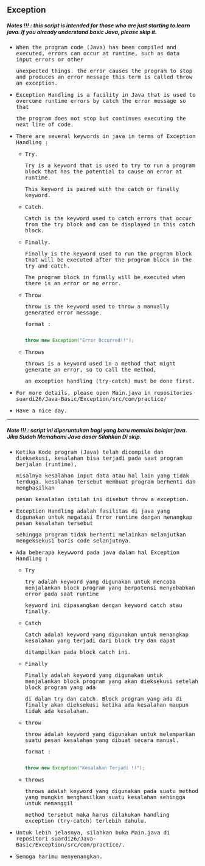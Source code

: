 ## Exception
##### Notes !!! : this script is intended for those who are just starting to learn java. If you already understand basic Java, please skip it.

- <samp>When the program code (Java) has been compiled and executed, errors can occur at runtime, such as data input errors or other</samp> 
 
  <samp>unexpected things. the error causes the program to stop and produces an error message this term is called throw an exception.</samp>
  
- <samp>Exception Handling is a facility in Java that is used to overcome runtime errors by catch the error message so that</samp> 
 
  <samp>the program does not stop but continues executing the next line of code.</samp>
  
- <samp>There are several keywords in java in terms of Exception Handling :</samp>

  - <samp>Try.</samp>

    <samp>Try is a keyword that is used to try to run a program block that has the potential to cause an error at runtime.</samp> 

    <samp>This keyword is paired with the catch or finally keyword.</samp>

  - <samp>Catch.</samp>

    <samp>Catch is the keyword used to catch errors that occur from the try block and can be displayed in this catch block.</samp>

  - <samp>Finally.</samp>

    <samp>Finally is the keyword used to run the program block that will be executed after the program block in the try and catch.</samp> 

    <samp>The program block in finally will be executed when there is an error or no error.</samp>

  - <samp>Throw</samp>

    <samp>throw is the keyword used to throw a manually generated error message.</samp>

    <samp>format :  </samp>
    
    ```java 

    throw new Exception("Error Occurred!!");

    ```
  - <samp>Throws</samp>

    <samp>throws is a keyword used in a method that might generate an error, so to call the method,</samp> 
 
    <samp>an exception handling (try-catch) must be done first.</samp>
        
- <samp>For more details, please open Main.java in repositories suardi26/Java-Basic/Exception/src/com/practice/</samp>

- <samp>Have a nice day.</samp>

---

##### Note !!! : script ini diperuntukan bagi yang baru memulai belajar java. Jika Sudah Memahami Java dasar Silahkan Di skip.

- <samp>Ketika Kode program (Java) telah dicompile dan dieksekusi, kesalahan  bisa terjadi pada saat program berjalan (runtime),</samp> 
 
  <samp>misalnya kesalahan input data atau hal lain yang tidak terduga. kesalahan tersebut membuat program berhenti dan menghasilkan</samp>  
 
  <samp>pesan kesalahan istilah ini disebut throw a exception.</samp> 
  
- <samp>Exception Handling adalah fasilitas di java yang digunakan untuk megatasi Error runtime dengan menangkap pesan kesalahan tersebut</samp>  
 
  <samp>sehingga program tidak berhenti melainkan melanjutkan mengeksekusi baris code selanjutnya.</samp> 
  
- <samp> Ada beberapa keywword pada java dalam hal Exception Handling :</samp>

    - <samp>Try</samp>

      <samp>try adalah keyword yang digunakan untuk mencoba menjalankan block program yang berpotensi menyebabkan error pada saat runtime</samp> 

      <samp>keyword ini dipasangkan dengan keyword catch atau finally.</samp>

    - <samp>Catch</samp>

      <samp>Catch adalah keyword yang digunakan untuk menangkap kesalahan yang terjadi dari block try dan dapat</samp> 
 
      <samp>ditampilkan pada block catch ini.</samp>

    - <samp>Finally</samp>

      <samp>Finally adalah keyword yang digunakan untuk menjalankan block program yang akan dieksekusi setelah block program yang ada</samp> 
      
      <samp>di dalam try dan catch. Block program yang ada di finally akan dieksekusi ketika ada kesalahan maupun tidak ada kesalahan.</samp>

    - <samp>throw</samp>

      <samp>throw adalah keyword yang digunakan untuk melemparkan suatu pesan kesalahan yang dibuat secara manual.</samp> 

      <samp>format :</samp>
      
       ```java 

      throw new Exception("Kesalahan Terjadi !!");

      ```
    - <samp>throws</samp>

      <samp>throws adalah keyword yang digunakan pada suatu method yang mungkin menghasilkan suatu kesalahan sehingga untuk memanggil</samp> 

      <samp>method tersebut maka harus dilakukan handling exception (try-catch) terlebih dahulu.</samp>
       
- <samp>Untuk lebih jelasnya, silahkan buka Main.java di repositori suardi26/Java-Basic/Exception/src/com/practice/.</samp>

- <samp>Semoga harimu menyenangkan.</samp>
